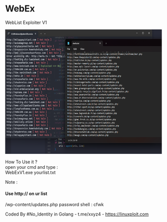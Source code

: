 # WebEx
WebList Exploiter V1

<img src="https://raw.githubusercontent.com/yon3zu/WebEx/main/webex.png" height="400">

How To Use it ?<br>
open your cmd and type :<br>
WebExV1.exe yourlist.txt

Note :<br>
#### Use http:// on ur list
/wp-content/updates.php password shell : cfwk

Coded By #No_Identity in Golang - t.me/xxyz4 - https://linuxploit.com
